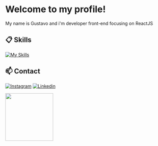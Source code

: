 # Welcome to my profile!

My name is Gustavo and i'm developer front-end focusing on ReactJS


## 📋 Skills

[![My Skills](https://skillicons.dev/icons?i=js,react,typescript,html,css,tailwind,sass,styledcomponents)](https://skillicons.dev)

## 📫 Contact

[![Instagram](https://skillicons.dev/icons?i=instagram)](https://www.instagram.com/gustawro/)
[![Linkedin](https://skillicons.dev/icons?i=linkedin)](https://www.linkedin.com/in/gustavro/)


<img height="150em" src="https://github-readme-stats-ten-gilt.vercel.app/api/top-langs/?username=gustavros&layout=compact&theme=dracula">
